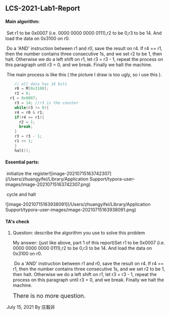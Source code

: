 ## LCS-2021-Lab1-Report

#### Main algorithm: 

​	Set r1 to be 0x0007 (i.e. 0000 0000 0000 0111),r2 to be 0,r3 to be 14. And load the data on 0x3100 on r0. 

​	Do a 'AND' instruction between r1 and r0, save the result on r4. If r4 == r1, then the number contains three consecutive 1s, and we set r2 to be 1, then halt. Otherwise we do a left shift on r1, let r3 = r3 - 1, repeat the process on this paragraph until r3 = 0, and we break. Finally we halt the machine.

​	The main process is like this ( the picture I draw is too ugly, so i use this ).

```c
	// all data has 16 bits
	r0 = M[0x3100];
	r2 = 0;
  r1 = 0x0007;
	r3 = 14; //r3 is the counter
	while(r3 != 0){
    r4 = r0 & r1;
    if(r4 == r1){
      r2 = 1;
      break;
    }
    r3 = r3 - 1;
    r1 << 1;
	}
	halt();
```





#### Essential parts:

​	initialize the register![image-20210715163742307](/Users/zhuangyifei/Library/Application Support/typora-user-images/image-20210715163742307.png)



​	cycle and halt

![image-20210715163938091](/Users/zhuangyifei/Library/Application Support/typora-user-images/image-20210715163938091.png)



#### TA's check

1. Question: describe the algorithm you use to solve this problem

   My answer: (just like above, part 1 of this report)Set r1 to be 0x0007 (i.e. 0000 0000 0000 0111),r2 to be 0,r3 to be 14. And load the data on 0x3100 on r0. 

   ​	Do a 'AND' instruction between r1 and r0, save the result on r4. If r4 == r1, then the number contains three consecutive 1s, and we set r2 to be 1, then halt. Otherwise we do a left shift on r1, let r3 = r3 - 1, repeat the process on this paragraph until r3 = 0, and we break. Finally we halt the machine.

    

   <font size = 4px>There is no more question.</font>



​																								    July 15, 2021 By 庄毅非













